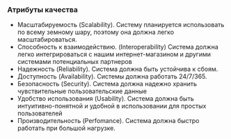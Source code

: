### Атрибуты качества

* Масштабируемость (Scalability). Систему планируется использовать по всему земному шару, поэтому она должна легко масштабироваться.
* Способность к взаимодействию. (Interoperability) Система должна легко интегрироваться с нашим интернет-магазином и другими системами потенциальных партнеров
* Надежность (Reliability). Система должна быть устойчива к сбоям.
* Доступность (Availability). Системы должна работать 24/7/365.
* Безопасность (Security). Система должна надежно хранить чувствительные пользовательские данные
* Удобство использования (Usability). Система должна быть интуитивно-понятной и удобной в использовании для простых пользователей
* Производительность (Perfomance). Система должна быстро работать при большой нагрузке. 